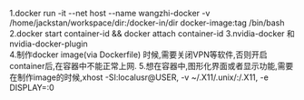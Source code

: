1.docker run -it --net host --name wangzhi-docker -v /home/jackstan/workspace/dir:/docker-in/dir docker-image:tag /bin/bash
2.docker start container-id && docker attach container-id
3.nvidia-docker 和 nvidia-docker-plugin  
4.制作docker image(via Dockerfile) 时候,需要关闭VPN等软件,否则开启container后,在容器中不能正常上网.
5.想在容器中,图形化界面或者显示功能,需要在制作image的时候,xhost -SI:localusr@USER, -v ~/.X11/.unix/:/.X11, -e DISPLAY=:0 

